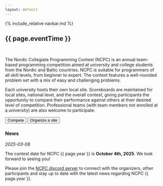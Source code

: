 ```yaml
---
layout: default
---
```


{% include_relative navbar.md %}
<br />

<h2> {{ page.eventTime }}</h2>
<br />

The Nordic Collegiate Programming Contest (NCPC) is an annual team-based programming competition aimed at university and college students from the Nordic and Baltic countries. NCPC is suitable for programmers of all skill levels, from beginner to expert. The contest features a well-rounded problem set with a mix of easy and challenging problems.

Each university hosts their own local site. Scoreboards are maintained for local sites, national level, and the overall contest, giving participants the opportunity to compare their performance against others at their desired level of competition. Professional teams (with team members not enrolled at a university) are also welcome to participate.

<div class="call-to-action-wrap" markdown="0">
<a href="/ncpc2025/compete"><button class="menu-item">Compete</button></a>
<a href="/ncpc2025/sites"><button class="menu-item">Organize a site</button></a>
</div>

<div class="bar">
  <a name="news" ></a>
  <h3>News</h3>
</div>
<div class="news-item">
<i>2025-03-08</i>

The contest date for NCPC {{ page.year }} is **October 4th, 2025**. We look forward to seeing you!

Please join the [NCPC discord server]({{site.discord_link}}) to connect with the organizers, other participants and stay up to date with the latest news regarding NCPC {{ page.year }}.

</div>
